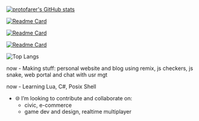 [![protofarer's GitHub stats](https://github-readme-stats.vercel.app/api?username=protofarer&hide=stars&count_private=true&show_icons=true&custom_title=protofarer's%20Github%20Stats)](https://github.com/anuraghazra/github-readme-stats)

[![Readme Card](https://github-readme-stats.vercel.app/api/pin/?username=protofarer&repo=snek)](https://github.com/protofarer/snek)

[![Readme Card](https://github-readme-stats.vercel.app/api/pin/?username=protofarer&repo=checkers)](https://github.com/protofarer/checkers)

[![Readme Card](https://github-readme-stats.vercel.app/api/pin/?username=protofarer&repo=pong-mg)](https://github.com/protofarer/pong-mg)

![Top Langs](https://github-readme-stats.vercel.app/api/top-langs/?username=protofarer)

now - Making stuff: personal website and blog using remix, js checkers, js snake, web portal and chat with usr mgt

now - Learning Lua, C#, Posix Shell <br>

- 🌐 I’m looking to contribute and collaborate on:
  - civic, e-commerce
  - game dev and design, realtime multiplayer
